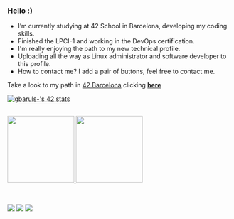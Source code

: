 ### Hello :)  

-  I’m currently studying at 42 School in Barcelona, developing my coding skills.
-  Finished the LPCI-1 and working in the DevOps certification.
-  I'm really enjoying the path to my new technical profile.
-  Uploading all the way as Linux administrator and software developer to this profile.
-  How to contact me? I add a pair of buttons, feel free to contact me.

Take a look to my path in [42 Barcelona][1] clicking [**here**](https://github.com/zikocult/Cursus42/tree/main)

[![gbaruls-'s 42 stats](https://badge.mediaplus.ma/darkblue/gbaruls-?1337Badge=off&UM6P=off)](https://github.com/oakoudad/badge42)

##

<div align="left">
  <a href="https://github.com/zikocult">
  <img height="150em" src="https://github-readme-stats.vercel.app/api?username=zikocult&show_icons=true&theme=panda&include_all_commits=true&count_private=true"/>
  <img height="150em" src="https://github-readme-stats.vercel.app/api/top-langs/?username=zikocult&layout=compact&langs_count=7&theme=panda"/>
</div>

##

<div align="left">
  <br>
  <a href = "mailto:gbarulls@gmail.com"><img src="https://img.shields.io/badge/Gmail-D14836?style=for-the-badge&logo=gmail&logoColor=white"></a>
  <a href="https://www.linkedin.com/in/guillem-barulls-casades%C3%BAs-9906001a/" target="_blank"><img src="https://img.shields.io/badge/-LinkedIn-%230077B5?style=for-the-badge&logo=linkedin&logoColor=white" target="_blank"></a> 
  <a href="https://github.com/zikocult" target="_blank"><img src="https://img.shields.io/badge/-GitHub-181717?style=for-the-badge&logo=github&logoColor=white" target="_blank"></a> 
</div>

##

[1]: https://www.42barcelona.com/
